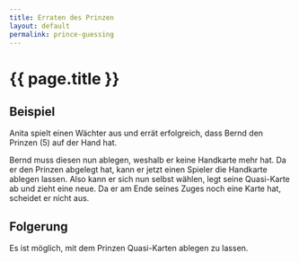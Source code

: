 ```yaml
---
title: Erraten des Prinzen
layout: default
permalink: prince-guessing
---
```

# {{ page.title }}

## Beispiel

Anita spielt einen Wächter aus und errät erfolgreich, dass Bernd den Prinzen (5) auf der Hand hat.

Bernd muss diesen nun ablegen, weshalb er keine Handkarte mehr hat. Da er den Prinzen abgelegt hat, kann er jetzt einen Spieler die Handkarte ablegen lassen.
Also kann er sich nun selbst wählen, legt seine Quasi-Karte ab und zieht eine neue.
Da er am Ende seines Zuges noch eine Karte hat, scheidet er nicht aus.

## Folgerung

Es ist möglich, mit dem Prinzen Quasi-Karten ablegen zu lassen.
